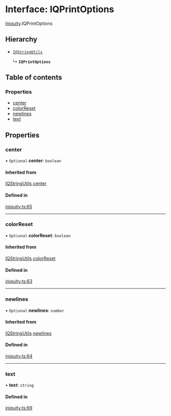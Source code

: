 # Interface: IQPrintOptions

[Iniquity](../modules/Iniquity.md).IQPrintOptions

## Hierarchy

- [`IQStringUtils`](Iniquity.IQStringUtils.md)

  ↳ **`IQPrintOptions`**

## Table of contents

### Properties

- [center](Iniquity.IQPrintOptions.md#center)
- [colorReset](Iniquity.IQPrintOptions.md#colorreset)
- [newlines](Iniquity.IQPrintOptions.md#newlines)
- [text](Iniquity.IQPrintOptions.md#text)

## Properties

### center

• `Optional` **center**: `boolean`

#### Inherited from

[IQStringUtils](Iniquity.IQStringUtils.md).[center](Iniquity.IQStringUtils.md#center)

#### Defined in

[iniquity.ts:65](https://github.com/iniquitybbs/iniquity/blob/c906f17/packages/core/src/iniquity.ts#L65)

___

### colorReset

• `Optional` **colorReset**: `boolean`

#### Inherited from

[IQStringUtils](Iniquity.IQStringUtils.md).[colorReset](Iniquity.IQStringUtils.md#colorreset)

#### Defined in

[iniquity.ts:63](https://github.com/iniquitybbs/iniquity/blob/c906f17/packages/core/src/iniquity.ts#L63)

___

### newlines

• `Optional` **newlines**: `number`

#### Inherited from

[IQStringUtils](Iniquity.IQStringUtils.md).[newlines](Iniquity.IQStringUtils.md#newlines)

#### Defined in

[iniquity.ts:64](https://github.com/iniquitybbs/iniquity/blob/c906f17/packages/core/src/iniquity.ts#L64)

___

### text

• **text**: `string`

#### Defined in

[iniquity.ts:69](https://github.com/iniquitybbs/iniquity/blob/c906f17/packages/core/src/iniquity.ts#L69)

